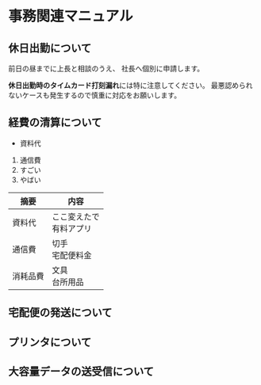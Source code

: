 # 事務関連マニュアル
## 休日出勤について
前日の昼までに上長と相談のうえ、
社長へ個別に申請します。

**休日出勤時のタイムカード打刻漏れ**には特に注意してください。
最悪認められないケースも発生するので慎重に対応をお願いします。

## 経費の清算について
- 資料代
1. 通信費
2. すごい
3. やばい

|摘要|内容
|--|--
|資料代|ここ変えたで<br>有料アプリ
|通信費|切手<br>宅配便料金
|消耗品費|文具<br>台所用品
## 宅配便の発送について
## プリンタについて
## 大容量データの送受信について
